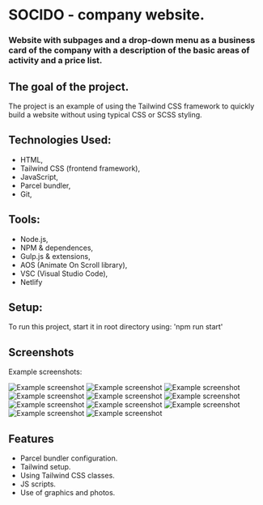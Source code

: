 # SOCIDO - company website.

### Website with subpages and a drop-down menu as a business card of the company with a description of the basic areas of activity and a price list.

## The goal of the project.

The project is an example of using the Tailwind CSS framework to quickly build a website without using typical CSS or SCSS styling.

## Technologies Used:

- HTML,
- Tailwind CSS (frontend framework),
- JavaScript,
- Parcel bundler,
- Git,

## Tools:

- Node.js,
- NPM & dependences,
- Gulp.js & extensions,
- AOS (Animate On Scroll library),
- VSC (Visual Studio Code),
- Netlify

## Setup:

To run this project, start it in root directory using:
'npm run start'

## Screenshots

Example screenshots:

![Example screenshot](./src/img/screenshots/1_start_webside.png)
![Example screenshot](./src/img/screenshots/2_start_webside.png)
![Example screenshot](./src/img/screenshots/3_start_webside.png)
![Example screenshot](./src/img/screenshots/4_start_webside.png)
![Example screenshot](./src/img/screenshots/5_start_webside_dropdown_list.png)
![Example screenshot](./src/img/screenshots/6_start_webside_mobile_menu.png)
![Example screenshot](./src/img/screenshots/7_start_webside_mobile_menu_drop-down.png)
![Example screenshot](./src/img/screenshots/8_price-list.png)
![Example screenshot](./src/img/screenshots/9_price-list_FAQ.png)
![Example screenshot](./src/img/screenshots/10_price-list_opinions_testing.png)
![Example screenshot](./src/img/screenshots/11_price-list_testing_footer.png)

## Features

- Parcel bundler configuration.
- Tailwind setup.
- Using Tailwind CSS classes.
- JS scripts.
- Use of graphics and photos.

[def]: ./src/img/screenshots/3_start_webside.png
